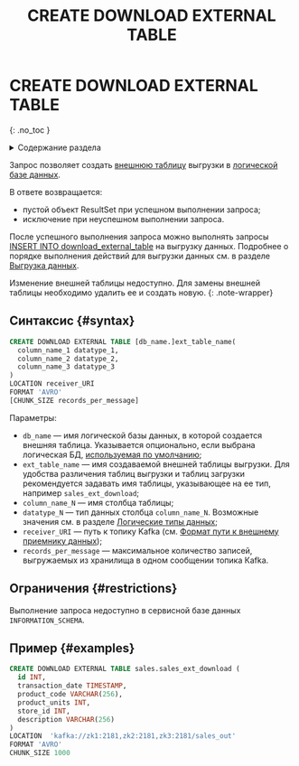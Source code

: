 ﻿---
layout: default
title: CREATE DOWNLOAD EXTERNAL TABLE
nav_order: 13
parent: Запросы SQL+
grand_parent: Справочная информация
has_children: false
has_toc: false
---

# CREATE DOWNLOAD EXTERNAL TABLE
{: .no_toc }

<details markdown="block">
  <summary>
    Содержание раздела
  </summary>
  {: .text-delta }
1. TOC
{:toc}
</details>

Запрос позволяет создать [внешнюю таблицу](../../../overview/main_concepts/external_table/external_table.md) 
выгрузки в [логической базе данных](../../../overview/main_concepts/logical_db/logical_db.md).

В ответе возвращается:
*   пустой объект ResultSet при успешном выполнении запроса;
*   исключение при неуспешном выполнении запроса.

После успешного выполнения запроса можно выполнять запросы 
[INSERT INTO download_external_table](../INSERT_INTO_download_external_table/INSERT_INTO_download_external_table.md) на выгрузку данных. 
Подробнее о порядке выполнения действий для выгрузки данных см. в разделе 
[Выгрузка данных](../../../working_with_system/data_download/data_download.md).

Изменение внешней таблицы недоступно. Для замены внешней таблицы необходимо 
удалить ее и создать новую.
{: .note-wrapper}

## Синтаксис {#syntax}

```sql
CREATE DOWNLOAD EXTERNAL TABLE [db_name.]ext_table_name(
  column_name_1 datatype_1,
  column_name_2 datatype_2,
  column_name_3 datatype_3
)
LOCATION receiver_URI
FORMAT 'AVRO'
[CHUNK_SIZE records_per_message]
```

Параметры:
*   `db_name` — имя логической базы данных, в которой создается внешняя таблица. Указывается опционально, 
    если выбрана логическая БД, [используемая по умолчанию](../../../working_with_system/other_features/default_db_set-up/default_db_set-up.md);
*   `ext_table_name` — имя создаваемой внешней таблицы выгрузки. Для удобства различения таблиц выгрузки 
    и таблиц загрузки рекомендуется задавать имя таблицы, указывающее на ее тип, например 
    `sales_ext_download`;
*   `column_name_N` — имя столбца таблицы;
*   `datatype_N` — тип данных столбца `column_name_N`. Возможные значения см. в разделе 
    [Логические типы данных](../../supported_data_types/logical_data_types/logical_data_types.md);
*   `receiver_URI` — путь к топику Kafka 
    (см. [Формат пути к внешнему приемнику данных](../../path_to_kafka_topic/path_to_kafka_topic.md));
*   `records_per_message` — максимальное количество записей, выгружаемых из хранилища в одном сообщении 
    топика Каfka.
    
## Ограничения {#restrictions}

Выполнение запроса недоступно в сервисной базе данных `INFORMATION_SCHEMA`.

## Пример {#examples}

```sql
CREATE DOWNLOAD EXTERNAL TABLE sales.sales_ext_download (
  id INT,
  transaction_date TIMESTAMP,
  product_code VARCHAR(256),
  product_units INT,
  store_id INT,
  description VARCHAR(256)
)
LOCATION  'kafka://zk1:2181,zk2:2181,zk3:2181/sales_out'
FORMAT 'AVRO'
CHUNK_SIZE 1000
```